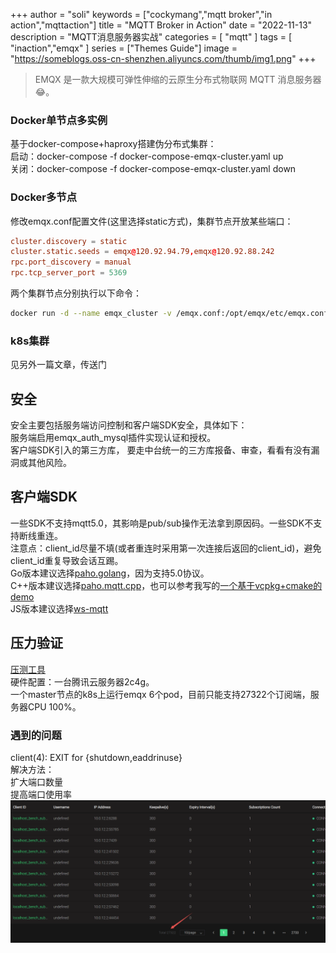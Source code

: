 +++
author = "soli"
keywords = ["cockymang","mqtt broker","in action","mqttaction"]
title = "MQTT Broker in Action"
date = "2022-11-13"
description = "MQTT消息服务器实战"
categories = [
"mqtt"
]
tags = [
"inaction","emqx"
]
series = ["Themes Guide"]
image = "https://someblogs.oss-cn-shenzhen.aliyuncs.com/thumb/img1.png"
+++
<!--more-->
> EMQX 是一款大规模可弹性伸缩的云原生分布式物联网 MQTT 消息服务器:joy:。
### Docker单节点多实例
基于docker-compose+haproxy搭建伪分布式集群：<br>
启动：docker-compose -f docker-compose-emqx-cluster.yaml up<br>
关闭：docker-compose -f docker-compose-emqx-cluster.yaml down
### Docker多节点
修改emqx.conf配置文件(这里选择static方式)，集群节点开放某些端口：
```conf
cluster.discovery = static
cluster.static.seeds = emqx@120.92.94.79,emqx@120.92.88.242
rpc.port_discovery = manual
rpc.tcp_server_port = 5369
```
两个集群节点分别执行以下命令：
```sh
docker run -d --name emqx_cluster -v /emqx.conf:/opt/emqx/etc/emqx.conf -v /emqx_auth_mysql.conf:/opt/emqx/etc/plugins/emqx_auth_mysql.conf -v /loaded_plugins:/opt/emqx/data/loaded_plugins --env EMQX_LOG__TO=both --env EMQX_HOST=120.92.94.79 -p 1883:1883 -p 8081:8081 -p 8083:8083 -p 8084:8084 -p 8883:8883 -p 18083:18083 -p 4370:4370 -p 5370:5370 -p 4369:4369 -p 5369:5369 -p 6369:6369 -p 6370:6370 emqx/emqx:4.4.4
```
### k8s集群
见另外一篇文章，传送门
## 安全
安全主要包括服务端访问控制和客户端SDK安全，具体如下：<br>
服务端启用emqx_auth_mysql插件实现认证和授权。<br>
客户端SDK引入的第三方库， 要走中台统一的三方库报备、审查，看看有没有漏洞或其他风险。
## 客户端SDK
一些SDK不支持mqtt5.0，其影响是pub/sub操作无法拿到原因码。一些SDK不支持断线重连。<br>
注意点：client_id尽量不填(或者重连时采用第一次连接后返回的client_id)，避免client_id重复导致会话互踢。<br>
Go版本建议选择[paho.golang](https://github.com/eclipse/paho.golang)，因为支持5.0协议。<br>
C++版本建议选择[paho.mqtt.cpp](https://github.com/eclipse/paho.mqtt.cpp)，也可以参考我写的[一个基于vcpkg+cmake的demo](https://github.com/blessli/mqtt-cpp-demo)<br>
JS版本建议选择[ws-mqtt](https://github.com/emqx/MQTT-Client-Examples/blob/master/mqtt-client-WebSocket/ws-mqtt.html)
## 压力验证
[压测工具](https://github.com/emqx/emqtt-bench)<br>
硬件配置：一台腾讯云服务器2c4g。<br>
一个master节点的k8s上运行emqx 6个pod，目前只能支持27322个订阅端，服务器CPU 100%。<br>
### 遇到的问题
client(4): EXIT for {shutdown,eaddrinuse}<br>
解决方法：<br>
扩大端口数量<br>
提高端口使用率<br>
![emqtt-bench-result.png](static/emqtt-bench-result.png)
